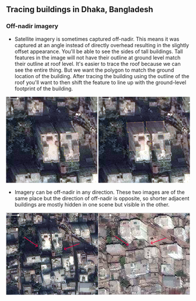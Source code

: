 ## Tracing buildings in Dhaka, Bangladesh
### Off-nadir imagery

- Satellite imagery is sometimes captured off-nadir. This means it was captured at an angle instead of directly overhead resulting in the slightly offset appearance. You'll be able to see the sides of tall buildings. Tall features in the image will not have their outline at ground level match their outline at roof level. It's easier to trace the roof because we can see the entire thing. But we want the polygon to match the ground location of the building. After tracing the building using the outline of the roof you'll want to then shift the feature to line up with the ground-level footprint of the building.

![](https://raw.githubusercontent.com/AmericanRedCross/workflows/master/images/dhaka-osm-offnadir/dhaka-osm-offnadir-a.png)

- Imagery can be off-nadir in any direction. These two images are of the same place but the direction of off-nadir is opposite, so shorter adjacent buildings are mostly hidden in one scene but visible in the other.

![](https://raw.githubusercontent.com/AmericanRedCross/workflows/master/images/dhaka-osm-offnadir/dhaka-osm-offnadir-b.png)
